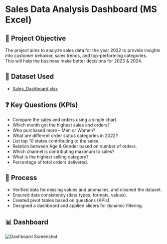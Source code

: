 # Sales Data Analysis Dashboard (MS Excel)

## 📌 Project Objective
The project aims to analyze sales data for the year 2022 to provide insights into customer behavior, sales trends, and top-performing categories.  
This will help the business make better decisions for 2023 & 2024.

## 📂 Dataset Used
- [Sales_Dashboard.xlsx](./Gaurav%20Project.xlsx)

## ❓ Key Questions (KPIs)
- Compare the sales and orders using a single chart.  
- Which month got the highest sales and orders?  
- Who purchased more – Men or Women?  
- What are different order status categories in 2022?  
- List top 10 states contributing to the sales.  
- Relation between Age & Gender based on number of orders.  
- Which channel is contributing maximum to sales?  
- What is the highest selling category?  
- Percentage of total orders delivered.

## 🔄 Process
- Verified data for missing values and anomalies, and cleaned the dataset.  
- Ensured data consistency (data types, formats, values).  
- Created pivot tables based on questions (KPIs).  
- Designed a dashboard and applied slicers for dynamic filtering.  

## 📊 Dashboard
![Dashboard Screenshot](./Images/Dashboard.png)
